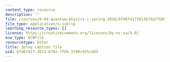 ```yaml
---
content_type: resource
description: ''
file: /courses/8-04-quantum-physics-i-spring-2016/bfd6f4173813b7da7fb65f09c935cd43_vnyxYtj0mfE.srt
file_type: application/x-subrip
learning_resource_types: []
license: https://creativecommons.org/licenses/by-nc-sa/4.0/
ocw_type: OCWFile
resourcetype: Other
title: 3play caption file
uid: bfd6f417-3813-b7da-7fb6-5f09c935cd43
---
```

